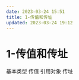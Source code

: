 ```yaml
---
date: 2023-03-24 15:51
title: 1-传值和传址
updated: 2023-03-24 19:12
---
```


# 1-传值和传址

基本类型 传值
引用对象 传址
